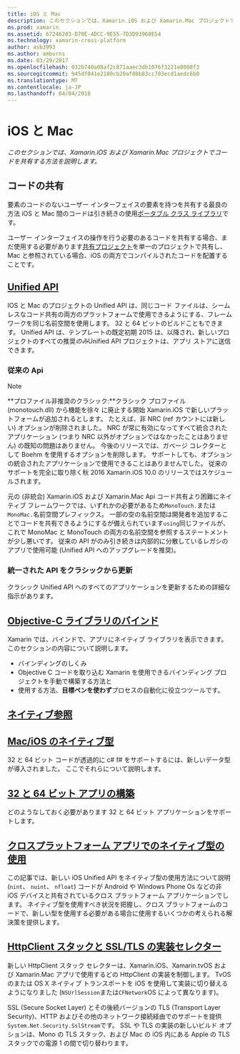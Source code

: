 ```yaml
---
title: iOS と Mac
description: このセクションでは、Xamarin.iOS および Xamarin.Mac プロジェクトでコードを共有する方法を説明します。
ms.prod: xamarin
ms.assetid: 67246203-D78E-4DCC-9E55-7D3D93968E54
ms.technology: xamarin-cross-platform
author: asb3993
ms.author: amburns
ms.date: 03/29/2017
ms.openlocfilehash: 032b740a08af2c871aaec3db1076f3221e8008f3
ms.sourcegitcommit: 945df041e2180cb20af08b83cc703ecd1aedc6b0
ms.translationtype: MT
ms.contentlocale: ja-JP
ms.lasthandoff: 04/04/2018
---
```

# <a name="ios-and-mac"></a>iOS と Mac

_このセクションでは、Xamarin.iOS および Xamarin.Mac プロジェクトでコードを共有する方法を説明します。_

## <a name="code-sharing"></a>コードの共有

要素のコードのないユーザー インターフェイスの要素を持つを共有する最良の方法 iOS と Mac 間のコードは引き続きの使用[ポータブル クラス ライブラリ](~/cross-platform/app-fundamentals/pcl.md)です。

ユーザー インターフェイスの操作を行う必要のあるコードを共有する場合、まだ使用する必要があります[共有プロジェクト](~/cross-platform/app-fundamentals/shared-projects.md)を単一のプロジェクトで共有し、Mac と参照されている場合、iOS の両方でコンパイルされたコードを配置することです。

##  <a name="unified-apiunifiedindexmd"></a>[Unified API](unified/index.md)

IOS と Mac のプロジェクトの Unified API は、同じコード ファイルは、シームレスなコード共有の両方のプラットフォームで使用できるようにする、フレームワークを同じ名前空間を使用します。 32 と 64 ビットのビルドこともできます。 Unified API は、テンプレートの既定初期 2015 は、以降され、新しいプロジェクトのすべての推奨*のみ*Unified API プロジェクトは、アプリ ストアに送信できます。

### <a name="classic-apis"></a>従来の Api

> [!NOTE]
> **プロファイル非推奨のクラシック:**クラシック プロファイル (monotouch.dll) から機能を徐々 に廃止する開始 Xamarin.iOS で新しいプラットフォームが追加されるとします。 たとえば、非 NRC (ref カウントには新しい) オプションが削除されました。 NRC が常に有効になってすべて統合されたアプリケーション (つまり NRC 以外がオプションではなかったことはありません) の既知の問題はありません。 今後のリリースでは、ガベージ コレクターとして Boehm を使用するオプションを削除します。 サポートしても、オプションの統合されたアプリケーションで使用できることはありませんでした。 従来のサポートを完全に取り除く秋 2016 Xamarin.iOS 10.0 のリリースではスケジュールされます。

元の (非統合) Xamarin.iOS および Xamarin.Mac Api コード共有より困難にネイティブ フレームワークでは、いずれかの必要があるため`MonoTouch.`または`MonoMac.`名前空間プレフィックス。  一部の空の名前空間は開発者を追加することでコードを共有できるようにするが備えられています`using`同じファイルが、これで MonoMac と MonoTouch の両方の名前空間を参照するステートメントが少し悪いです。 従来の API がのみ引き続きは内部的に分散しているレガシのアプリで使用可能 (Unified API へのアップグレードを推奨)。


### <a name="updating-from-classic-to-the-unified-api"></a>統一された API をクラシックから更新

クラシック Unified API へのすべてのアプリケーションを更新するための詳細な指示があります。

## <a name="binding-objective-c-librariesbindingindexmd"></a>[Objective-C ライブラリのバインド](binding/index.md)

Xamarin では、バインドで、アプリにネイティブ ライブラリを表示できます。 このセクションの内容について説明します。

- バインディングのしくみ
- Objective C コードを取り込む Xamarin を使用できるバインディング プロジェクトを手動で構築する方法と
- 使用する方法、**目標ペンを使わず**プロセスの自動化に役立つツールです。

## <a name="native-referencesnative-referencesmd"></a>[ネイティブ参照](native-references.md)



##  <a name="macios-native-typesnativetypesmd"></a>[Mac/iOS のネイティブ型](nativetypes.md)

32 と 64 ビット コードが透過的に c# f# をサポートするには、新しいデータ型が導入されました。   ここでそれらについて説明します。

##  <a name="building-32-and-64-bit-apps32-and-64indexmd"></a>[32 と 64 ビット アプリの構築](32-and-64/index.md)

どのようなしておく必要があります 32 と 64 ビット アプリケーションをサポートします。

## <a name="working-with-native-types-in-cross-platform-appsnative-types-cross-platformmd"></a>[クロスプラットフォーム アプリでのネイティブ型の使用](native-types-cross-platform.md)

この記事では、新しい iOS Unified API をネイティブ型の使用方法について説明 (`nint`、 `nuint`、 `nfloat`) コードが Android や Windows Phone Os などの非 iOS デバイスと共有されているクロス プラットフォーム アプリケーションでします。
ネイティブ型を使用すべき状況を把握し、クロス プラットフォームのコードで、新しい型を使用する必要がある場合に使用するいくつかの考えられる解決策を提供します。


## <a name="httpclient-stack-and-ssltls-implementation-selectorhttp-stackmd"></a>[HttpClient スタックと SSL/TLS の実装セレクター](http-stack.md)

新しい HttpClient スタック セレクターは、Xamarin.iOS、Xamarin.tvOS および Xamarin.Mac アプリで使用するどの HttpClient の実装を制御します。 TvOS のまたは OS X ネイティブ トランスポートを iOS を使用して実装に切り替えるようになりました (`NSUrlSession`または`CFNetwork`OS によって異なります)。

SSL (Secure Socket Layer) とその後続バージョンの TLS (Transport Layer Security)、HTTP およびその他のネットワーク接続経由でのサポートを提供`System.Net.Security.SslStream`です。 SSL や TLS の実装の新しいビルド オプションは、Mono の TLS スタック、および Mac の iOS 内にある Apple の TLS スタックでの電源 1 の間で切り替わります。
